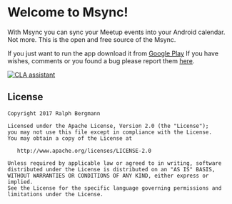 Welcome to Msync!
===================

With Msync you can sync your Meetup events into your Android calendar. Not more.
This is the open and free source of the Msync.

If you just want to run the app download it from [Google Play](https://play.google.com/store/apps/details?id=eu.the4thfloor.msync)
If you have wishes, comments or you found a bug please report them [here](https://github.com/the4thfloor/Msync/issues).


[![CLA assistant](https://cla-assistant.io/readme/badge/the4thfloor/msync)](https://cla-assistant.io/the4thfloor/msync)

License
-------

    Copyright 2017 Ralph Bergmann

    Licensed under the Apache License, Version 2.0 (the "License");
    you may not use this file except in compliance with the License.
    You may obtain a copy of the License at

       http://www.apache.org/licenses/LICENSE-2.0

    Unless required by applicable law or agreed to in writing, software
    distributed under the License is distributed on an "AS IS" BASIS,
    WITHOUT WARRANTIES OR CONDITIONS OF ANY KIND, either express or implied.
    See the License for the specific language governing permissions and
    limitations under the License.
